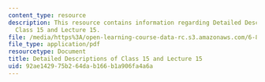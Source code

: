 ```yaml
---
content_type: resource
description: This resource contains information regarding Detailed Descriptions of
  Class 15 and Lecture 15.
file: /media/https%3A/open-learning-course-data-rc.s3.amazonaws.com/6-849-geometric-folding-algorithms-linkages-origami-polyhedra-fall-2012/92ae142975b264dab166b1a906fa4a6a_MIT6_849F12_desc15.pdf
file_type: application/pdf
resourcetype: Document
title: Detailed Descriptions of Class 15 and Lecture 15
uid: 92ae1429-75b2-64da-b166-b1a906fa4a6a
---
```


